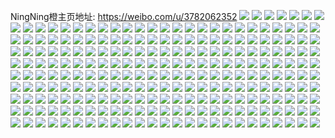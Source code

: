 NingNing橙主页地址: https://weibo.com/u/3782062352 
![](https://wx4.sinaimg.cn/mw2000/e16db110ly1h9gdi5ob4tj22c03407wh.jpg) 
![](https://wx4.sinaimg.cn/mw2000/e16db110ly1h9gdi4c3exj21ck1srnpd.jpg) 
![](https://wx4.sinaimg.cn/mw2000/e16db110ly1h9gdibr3cfj223a23ahdv.jpg) 
![](https://wx4.sinaimg.cn/mw2000/e16db110ly1h9gdik787ij219t1p3e7s.jpg) 
![](https://wx4.sinaimg.cn/mw2000/e16db110ly1h9gdietgvdj21c91sc7wh.jpg) 
![](https://wx4.sinaimg.cn/mw2000/e16db110ly1h9gdicqm6gj21on28vkjl.jpg) 
![](https://wx4.sinaimg.cn/mw2000/e16db110ly1h9gdigft9yj21ax1qk1kx.jpg) 
![](https://wx4.sinaimg.cn/mw2000/e16db110ly1h9gdiietraj21gu1yge81.jpg) 
![](https://wx4.sinaimg.cn/mw2000/e16db110ly1h9gdi55szsj20tf0tfwm6.jpg) 
![](https://wx4.sinaimg.cn/mw2000/e16db110ly1h9ezygyt13j21lg24lhdt.jpg) 
![](https://wx4.sinaimg.cn/mw2000/e16db110ly1h9ezxr6088j21gp1y9b29.jpg) 
![](https://wx4.sinaimg.cn/mw2000/e16db110ly1h9ezye3v86j21gp1yie81.jpg) 
![](https://wx4.sinaimg.cn/mw2000/e16db110ly1h9ezyb502wj20x5187h1g.jpg) 
![](https://wx4.sinaimg.cn/mw2000/e16db110ly1h9ezy3y9hsj21p929okjl.jpg) 
![](https://wx4.sinaimg.cn/mw2000/e16db110ly1h9ezy9hudgj21vt2iyx6q.jpg) 
![](https://wx4.sinaimg.cn/mw2000/e16db110ly1h9ezxu17dsj21g71xlkjl.jpg) 
![](https://wx4.sinaimg.cn/mw2000/e16db110ly1h9ezxzfc8yj21gn1y77wh.jpg) 
![](https://wx4.sinaimg.cn/mw2000/e16db110ly1h9ezxwqosfj21i2203kjl.jpg) 
![](https://wx4.sinaimg.cn/mw2000/e16db110ly1h9abq34eq3j21d91tokjl.jpg) 
![](https://wx4.sinaimg.cn/mw2000/e16db110ly1h9abqcb94pj21j521j4qq.jpg) 
![](https://wx4.sinaimg.cn/mw2000/e16db110ly1h9abqa1fhfj225737khdv.jpg) 
![](https://wx4.sinaimg.cn/mw2000/e16db110ly1h9abq5i005j21571iy1kx.jpg) 
![](https://wx4.sinaimg.cn/mw2000/e16db110ly1h93chkfql5j225637k1l0.jpg) 
![](https://wx4.sinaimg.cn/mw2000/e16db110ly1h93ch46mitj21d11tehdt.jpg) 
![](https://wx4.sinaimg.cn/mw2000/e16db110ly1h93ch61ny3j216l1ks4qp.jpg) 
![](https://wx4.sinaimg.cn/mw2000/e16db110ly1h93chazq2yj225d37ku0z.jpg) 
![](https://wx4.sinaimg.cn/mw2000/e16db110ly1h93chgr0l0j225337knpf.jpg) 
![](https://wx4.sinaimg.cn/mw2000/e16db110ly1h93ci7nvfgj225637k1l0.jpg) 
![](https://wx4.sinaimg.cn/mw2000/e16db110ly1h8s0bqwvacj20u01vi7gw.jpg) 
![](https://wx4.sinaimg.cn/mw2000/e16db110ly1h81b6zui4ij20u01917e3.jpg) 
![](https://wx4.sinaimg.cn/mw2000/e16db110ly1h81b6yh7blj20u0191qc4.jpg) 
![](https://wx4.sinaimg.cn/mw2000/e16db110ly1h81b6zaz89j20u019048j.jpg) 
![](https://wx4.sinaimg.cn/mw2000/e16db110ly1h81b6wqfidj20rr15nwmn.jpg) 
![](https://wx4.sinaimg.cn/mw2000/e16db110ly1h81b6w9k2gj20u01vjtrz.jpg) 
![](https://wx4.sinaimg.cn/mw2000/e16db110ly1h81b6v02pgj20u019146y.jpg) 
![](https://wx4.sinaimg.cn/mw2000/e16db110ly1h7mhfgdohgj20u0140gr2.jpg) 
![](https://wx4.sinaimg.cn/mw2000/e16db110ly1h7mhfj04ajj20u01400ye.jpg) 
![](https://wx4.sinaimg.cn/mw2000/e16db110ly1h7mhflkxkmj20qd0z5afx.jpg) 
![](https://wx4.sinaimg.cn/mw2000/e16db110ly1h7mhfe3y6zj20u0280180.jpg) 
![](https://wx4.sinaimg.cn/mw2000/e16db110ly1h7mhfwsmtgj20u0140teo.jpg) 
![](https://wx4.sinaimg.cn/mw2000/e16db110ly1h7mhfsdqd7j20u0191jyc.jpg) 
![](https://wx4.sinaimg.cn/mw2000/e16db110gy1h6wp845dwuj20u0140doq.jpg) 
![](https://wx4.sinaimg.cn/mw2000/e16db110gy1h6wp84ye48j20u0144478.jpg) 
![](https://wx4.sinaimg.cn/mw2000/e16db110gy1h6wp85wqd7j20u01407g4.jpg) 
![](https://wx4.sinaimg.cn/mw2000/e16db110gy1h6wp83dlymj20u014013s.jpg) 
![](https://wx4.sinaimg.cn/mw2000/e16db110gy1h6wp86kxm9j20u01407d7.jpg) 
![](https://wx4.sinaimg.cn/mw2000/e16db110gy1h6wp82ld05j20u013zgw2.jpg) 
![](https://wx4.sinaimg.cn/mw2000/e16db110gy1h6s86l21w3j20u014112a.jpg) 
![](https://wx4.sinaimg.cn/mw2000/e16db110gy1h6s86k2k7pj20u0140126.jpg) 
![](https://wx4.sinaimg.cn/mw2000/e16db110gy1h6s86jbt42j20u0140gqa.jpg) 
![](https://wx4.sinaimg.cn/mw2000/e16db110gy1h6s86igt6aj20u0141akd.jpg) 
![](https://wx4.sinaimg.cn/mw2000/e16db110gy1h6s86hv6pxj20u01frqet.jpg) 
![](https://wx4.sinaimg.cn/mw2000/e16db110gy1h6s86gxf88j20u0140q5e.jpg) 
![](https://wx4.sinaimg.cn/mw2000/e16db110ly1h6hqm7y534j20u0140mzf.jpg) 
![](https://wx4.sinaimg.cn/mw2000/e16db110ly1h6hqm9nqyrj20u0140gt9.jpg) 
![](https://wx4.sinaimg.cn/mw2000/e16db110ly1h6hqm8fn8hj20u0140q60.jpg) 
![](https://wx4.sinaimg.cn/mw2000/e16db110ly1h6hqm7du5lj20u0140wn0.jpg) 
![](https://wx4.sinaimg.cn/mw2000/e16db110ly1h6hqm90y2pj20u0140gp9.jpg) 
![](https://wx4.sinaimg.cn/mw2000/e16db110ly1h6hqmt36g9j20u014040l.jpg) 
![](https://wx4.sinaimg.cn/mw2000/e16db110ly1h69stis1knj20u00u0gnb.jpg) 
![](https://wx4.sinaimg.cn/mw2000/e16db110ly1h69stke54rj20u00u03zh.jpg) 
![](https://wx4.sinaimg.cn/mw2000/e16db110ly1h61p56p1qrj20u014047b.jpg) 
![](https://wx4.sinaimg.cn/mw2000/e16db110ly1h61p53x4r4j20u01407cs.jpg) 
![](https://wx4.sinaimg.cn/mw2000/e16db110ly1h61p4wikhbj20u01gkwng.jpg) 
![](https://wx4.sinaimg.cn/mw2000/e16db110ly1h61p50xilxj20u01gi44n.jpg) 
![](https://wx4.sinaimg.cn/mw2000/e16db110ly1h604yp58tlj20u0140djj.jpg) 
![](https://wx4.sinaimg.cn/mw2000/e16db110ly1h604ynv6d2j20u013xweq.jpg) 
![](https://wx4.sinaimg.cn/mw2000/e16db110ly1h604yos7pzj20u01400vu.jpg) 
![](https://wx4.sinaimg.cn/mw2000/e16db110ly1h604yof83lj20u01900vb.jpg) 
![](https://wx4.sinaimg.cn/mw2000/e16db110ly1h604ypgunij20u0190glw.jpg) 
![](https://wx4.sinaimg.cn/mw2000/e16db110ly1h604yps93lj20u014041l.jpg) 
![](https://wx4.sinaimg.cn/mw2000/e16db110ly1h5uija8uqkj20u0140tff.jpg) 
![](https://wx4.sinaimg.cn/mw2000/e16db110ly1h5uij654euj20u01407c7.jpg) 
![](https://wx4.sinaimg.cn/mw2000/e16db110gy1h5lgah45caj21sg2dwhdt.jpg) 
![](https://wx4.sinaimg.cn/mw2000/e16db110gy1h5lgaf7phsj22bc338e82.jpg) 
![](https://wx4.sinaimg.cn/mw2000/e16db110gy1h5lg9u269qj22dc35snpf.jpg) 
![](https://wx4.sinaimg.cn/mw2000/e16db110gy1h5lgabzcf7j22dc35s1l0.jpg) 
![](https://wx4.sinaimg.cn/mw2000/e16db110gy1h5lga8h3qlj22dd35sqv7.jpg) 
![](https://wx4.sinaimg.cn/mw2000/e16db110gy1h5lga4kx3sj21t52evnpe.jpg) 
![](https://wx4.sinaimg.cn/mw2000/e16db110gy1h5lga62osyj217o1m84o5.jpg) 
![](https://wx4.sinaimg.cn/mw2000/e16db110gy1h5lgc0ntotj20xc230e81.jpg) 
![](https://wx4.sinaimg.cn/mw2000/e16db110gy1h5lga1idzsj20xc35v1ky.jpg) 
![](https://wx4.sinaimg.cn/mw2000/e16db110gy1h5dg4nr5cjj20u01407c5.jpg) 
![](https://wx4.sinaimg.cn/mw2000/e16db110gy1h5dg4jgs2jj20u0141th6.jpg) 
![](https://wx4.sinaimg.cn/mw2000/e16db110gy1h5dg4lpcsfj20u0140aib.jpg) 
![](https://wx4.sinaimg.cn/mw2000/e16db110gy1h5dg4pwgcdj20u0141wmz.jpg) 
![](https://wx4.sinaimg.cn/mw2000/e16db110gy1h5dg4r20kgj20u0141gwh.jpg) 
![](https://wx4.sinaimg.cn/mw2000/e16db110gy1h5dg4ot5txj20u0140gvk.jpg) 
![](https://wx4.sinaimg.cn/mw2000/e16db110gy1h5dg4mmmnhj20u0140wlm.jpg) 
![](https://wx4.sinaimg.cn/mw2000/e16db110gy1h5dg4secn5j20u0140dnh.jpg) 
![](https://wx4.sinaimg.cn/mw2000/e16db110gy1h5dg4klov1j20u0190qav.jpg) 
![](https://wx4.sinaimg.cn/mw2000/e16db110gy1h569vguy2yj2340340x6r.jpg) 
![](https://wx4.sinaimg.cn/mw2000/e16db110gy1h50rgc44ppj20u0141aj4.jpg) 
![](https://wx4.sinaimg.cn/mw2000/e16db110gy1h50rg8pa5xj20u0140ah4.jpg) 
![](https://wx4.sinaimg.cn/mw2000/e16db110gy1h50rgafvy8j20u014111i.jpg) 
![](https://wx4.sinaimg.cn/mw2000/e16db110gy1h50rg7eap3j20u0140wkz.jpg) 
![](https://wx4.sinaimg.cn/mw2000/e16db110gy1h50rgd80enj20u01ggqbx.jpg) 
![](https://wx4.sinaimg.cn/mw2000/e16db110gy1h50rg9gfbmj20u01407aw.jpg) 
![](https://wx4.sinaimg.cn/mw2000/e16db110gy1h4w17f3fvnj20u0191n8s.jpg) 
![](https://wx4.sinaimg.cn/mw2000/e16db110gy1h4w1788iuvj20u0192k2j.jpg) 
![](https://wx4.sinaimg.cn/mw2000/e16db110gy1h4w179uq0fj20u0191dpt.jpg) 
![](https://wx4.sinaimg.cn/mw2000/e16db110gy1h4w17cl9mvj20u0191tk8.jpg) 
![](https://wx4.sinaimg.cn/mw2000/e16db110gy1h4w17dh4l9j20u0190161.jpg) 
![](https://wx4.sinaimg.cn/mw2000/e16db110gy1h4w17ebglgj20u0190k1u.jpg) 
![](https://wx4.sinaimg.cn/mw2000/e16db110gy1h4w1791ei8j20u0191tkk.jpg) 
![](https://wx4.sinaimg.cn/mw2000/e16db110gy1h4w17awmyxj20u0190k6i.jpg) 
![](https://wx4.sinaimg.cn/mw2000/e16db110gy1h4w17bs2qcj20u018zqdp.jpg) 
![](https://wx4.sinaimg.cn/mw2000/e16db110gy1h4o5igzym5j20u0140gyu.jpg) 
![](https://wx4.sinaimg.cn/mw2000/e16db110gy1h4o5icv9myj20u01407hs.jpg) 
![](https://wx4.sinaimg.cn/mw2000/e16db110gy1h4o5ibjw0qj20u01414bh.jpg) 
![](https://wx4.sinaimg.cn/mw2000/e16db110gy1h4o5ifz0rej20u0190jzj.jpg) 
![](https://wx4.sinaimg.cn/mw2000/e16db110gy1h4o5idw2lqj20u0141qbj.jpg) 
![](https://wx4.sinaimg.cn/mw2000/e16db110gy1h4o5if2czxj20u0141dop.jpg) 
![](https://wx4.sinaimg.cn/mw2000/e16db110gy1h4o5iyndrcj21410u0tk2.jpg) 
![](https://wx4.sinaimg.cn/mw2000/e16db110gy1h4o5izsfppj20gs0claby.jpg) 
![](https://wx4.sinaimg.cn/mw2000/e16db110gy1h4o5j0l6j9j20u00u00y4.jpg) 
![](https://wx4.sinaimg.cn/mw2000/e16db110gy1h4i30bwwr2j21eh1vakjl.jpg) 
![](https://wx4.sinaimg.cn/mw2000/e16db110gy1h4i30njt9jj21ip218qv5.jpg) 
![](https://wx4.sinaimg.cn/mw2000/e16db110gy1h4i30ko065j228m2zhx6r.jpg) 
![](https://wx4.sinaimg.cn/mw2000/e16db110gy1h4i30os608j225m2vhb2a.jpg) 
![](https://wx4.sinaimg.cn/mw2000/e16db110gy1h4gy2swbq0j20u01404ei.jpg) 
![](https://wx4.sinaimg.cn/mw2000/e16db110gy1h4gy33wtokj215j1jdhdt.jpg) 
![](https://wx4.sinaimg.cn/mw2000/e16db110gy1h4gy2wbp1hj21gd1xthdt.jpg) 
![](https://wx4.sinaimg.cn/mw2000/e16db110gy1h4gy2rzu9ej21qk2bgqv6.jpg) 
![](https://wx4.sinaimg.cn/mw2000/e16db110gy1h4gy2v3ou5j211h1dytz6.jpg) 
![](https://wx4.sinaimg.cn/mw2000/e16db110gy1h4gy30slw2j21v62hl4qr.jpg) 
![](https://wx4.sinaimg.cn/mw2000/e16db110gy1h4a5sbzb8oj20u0140tgc.jpg) 
![](https://wx4.sinaimg.cn/mw2000/e16db110gy1h4a5se9gm9j20u0140afv.jpg) 
![](https://wx4.sinaimg.cn/mw2000/e16db110gy1h4a5sjk9boj20u019047e.jpg) 
![](https://wx4.sinaimg.cn/mw2000/e16db110gy1h4a5sn0z8pj20u01407bk.jpg) 
![](https://wx4.sinaimg.cn/mw2000/e16db110gy1h4a5slepjlj20u019111o.jpg) 
![](https://wx4.sinaimg.cn/mw2000/e16db110gy1h4a5sg9y5xj20u01407bv.jpg) 
![](https://wx4.sinaimg.cn/mw2000/e16db110gy1h42y33zmfmj21400u07b6.jpg) 
![](https://wx4.sinaimg.cn/mw2000/e16db110gy1h42y39crdfj213z0u0tgv.jpg) 
![](https://wx4.sinaimg.cn/mw2000/e16db110gy1h42y32lb4nj20u0190dnt.jpg) 
![](https://wx4.sinaimg.cn/mw2000/e16db110gy1h42y375qtdj20u0140wji.jpg) 
![](https://wx4.sinaimg.cn/mw2000/e16db110gy1h41leml23ij20u0140jyr.jpg) 
![](https://wx4.sinaimg.cn/mw2000/e16db110gy1h41lehzdcdj20u0190gwm.jpg) 
![](https://wx4.sinaimg.cn/mw2000/e16db110gy1h41lekk9gnj20u01417bo.jpg) 
![](https://wx4.sinaimg.cn/mw2000/e16db110gy1h41lelhj41j20u0140jzu.jpg) 
![](https://wx4.sinaimg.cn/mw2000/e16db110gy1h41legv1vrj20u0140jxw.jpg) 
![](https://wx4.sinaimg.cn/mw2000/e16db110gy1h41lejjuygj20u0140ags.jpg) 
![](https://wx4.sinaimg.cn/mw2000/e16db110ly1h3pgwzxsqxj20u013zgw6.jpg) 
![](https://wx4.sinaimg.cn/mw2000/e16db110ly1h3pgwxy2a7j20u013z14z.jpg) 
![](https://wx4.sinaimg.cn/mw2000/e16db110ly1h3pgwyqa2jj20u013zjya.jpg) 
![](https://wx4.sinaimg.cn/mw2000/e16db110ly1h3pgww3t6sj20u013y465.jpg) 
![](https://wx4.sinaimg.cn/mw2000/e16db110ly1h3pgwwrt6aj20u013y44w.jpg) 
![](https://wx4.sinaimg.cn/mw2000/e16db110ly1h3pgwv2uryj20u013y47j.jpg) 
![](https://wx4.sinaimg.cn/mw2000/e16db110ly1h3pgx0rlgnj20u013yjzd.jpg) 
![](https://wx4.sinaimg.cn/mw2000/e16db110ly1h3pgx1g2enj20u013y44t.jpg) 
![](https://wx4.sinaimg.cn/mw2000/e16db110ly1h3pgx26e3pj20u0140jzg.jpg) 
![](https://wx4.sinaimg.cn/mw2000/e16db110gy1h3mmap4bquj20u01407ay.jpg) 
![](https://wx4.sinaimg.cn/mw2000/e16db110gy1h3mmaqekl8j20u0140dma.jpg) 
![](https://wx4.sinaimg.cn/mw2000/e16db110gy1h3mmar2p36j20u0140jws.jpg) 
![](https://wx4.sinaimg.cn/mw2000/e16db110gy1h3mmauho6sj20u0191tja.jpg) 
![](https://wx4.sinaimg.cn/mw2000/e16db110gy1h3mmat3s0wj20u0192alv.jpg) 
![](https://wx4.sinaimg.cn/mw2000/e16db110gy1h3mmav0yjrj20u01907et.jpg) 
![](https://wx4.sinaimg.cn/mw2000/e16db110gy1h3mmavqp0jj20u01404du.jpg) 
![](https://wx4.sinaimg.cn/mw2000/e16db110gy1h3mmasav4gj20u0141du9.jpg) 
![](https://wx4.sinaimg.cn/mw2000/e16db110gy1h3mmatua3xj20u0140aml.jpg) 
![](https://wx4.sinaimg.cn/mw2000/e16db110gy1h3ks554yqtj20u013xk52.jpg) 
![](https://wx4.sinaimg.cn/mw2000/e16db110gy1h3ks5445agj20u0141dql.jpg) 
![](https://wx4.sinaimg.cn/mw2000/e16db110gy1h3ks54jskwj20u016fwq3.jpg) 
![](https://wx4.sinaimg.cn/mw2000/e16db110gy1h3ks55khnwj20u01404b5.jpg) 
![](https://wx4.sinaimg.cn/mw2000/e16db110gy1h2gyievq0vj20u0191jwy.jpg) 
![](https://wx4.sinaimg.cn/mw2000/e16db110gy1h2gyigjsctj20u0141jwu.jpg) 
![](https://wx4.sinaimg.cn/mw2000/e16db110gy1h2gyiddrbvj20m80tngo5.jpg) 
![](https://wx4.sinaimg.cn/mw2000/e16db110gy1h2gyiihnqmj20u019112o.jpg) 
![](https://wx4.sinaimg.cn/mw2000/e16db110gy1h1bmotebadj215o20x4qp.jpg) 
![](https://wx4.sinaimg.cn/mw2000/e16db110gy1h1bmouwedoj21h91z0qum.jpg) 
![](https://wx4.sinaimg.cn/mw2000/e16db110gy1h1bmou66czj219u1p44n1.jpg) 
![](https://wx4.sinaimg.cn/mw2000/e16db110gy1h0xq508rgpj21ej24c7wh.jpg) 
![](https://wx4.sinaimg.cn/mw2000/e16db110gy1h0xq51aqjtj21wm2uxx6p.jpg) 
![](https://wx4.sinaimg.cn/mw2000/e16db110gy1h0xq521c1sj21l42dou0x.jpg) 
![](https://wx4.sinaimg.cn/mw2000/e16db110gy1h0xq55fj1ij21ag1xnkjl.jpg) 
![](https://wx4.sinaimg.cn/mw2000/e16db110gy1h0xq53ond4j21tv2qub2b.jpg) 
![](https://wx4.sinaimg.cn/mw2000/e16db110gy1h0xq573b4bj236s4s6hdv.jpg) 
![](https://wx4.sinaimg.cn/mw2000/e16db110gy1h0l1ycvzqij218w1nu4qp.jpg) 
![](https://wx4.sinaimg.cn/mw2000/e16db110gy1h0l1ydr5ydj21b61qwb29.jpg) 
![](https://wx4.sinaimg.cn/mw2000/e16db110gy1h0l1yc2kvuj218d1n51kx.jpg) 
![](https://wx4.sinaimg.cn/mw2000/e16db110gy1h0l1yg2rszj23402124qr.jpg) 
![](https://wx4.sinaimg.cn/mw2000/e16db110gy1gz7hiomg1lj20u014014h.jpg) 
![](https://wx4.sinaimg.cn/mw2000/e16db110gy1gz7hikpbmrj20u0140wrj.jpg) 
![](https://wx4.sinaimg.cn/mw2000/e16db110gy1gz7hinnop4j20u0190tls.jpg) 
![](https://wx4.sinaimg.cn/mw2000/e16db110gy1gz7hiqo5y8j20u0140gu7.jpg) 
![](https://wx4.sinaimg.cn/mw2000/e16db110gy1gu5uboz7xrj20u013zdq6.jpg) 
![](https://wx4.sinaimg.cn/mw2000/e16db110gy1gu5ubnyuo8j20u013zwob.jpg) 
![](https://wx4.sinaimg.cn/mw2000/e16db110gy1gu5ubl8xnlj20u013z7ev.jpg) 
![](https://wx4.sinaimg.cn/mw2000/e16db110gy1gu5ubjrm15j20u014016v.jpg) 
![](https://wx4.sinaimg.cn/mw2000/e16db110gy1gu5ubqe4haj20u0140n8i.jpg) 
![](https://wx4.sinaimg.cn/mw2000/e16db110gy1gu5ubmwazlj20u013zk0x.jpg) 
![](https://wx4.sinaimg.cn/mw2000/e16db110gy1grciu40fwsj22c033ynpe.jpg) 
![](https://wx4.sinaimg.cn/mw2000/e16db110gy1grciu2eiw1j22c033yqv6.jpg) 
![](https://wx4.sinaimg.cn/mw2000/e16db110gy1grciu60b3yj229k30qqv7.jpg) 
![](https://wx4.sinaimg.cn/mw2000/e16db110gy1grciu7lcl4j22c0340u0y.jpg) 
![](https://wx4.sinaimg.cn/mw2000/e16db110ly1go3l0rvvh3j222r22rqv5.jpg) 
![](https://wx4.sinaimg.cn/mw2000/e16db110ly1gmpj19aieaj20u00u0wpa.jpg) 
![](https://wx4.sinaimg.cn/mw2000/e16db110ly1gmpj18s9xij20u00u1akc.jpg) 
![](https://wx4.sinaimg.cn/mw2000/e16db110ly1gmpj1a6rpxj20u00u0tg7.jpg) 
![](https://wx4.sinaimg.cn/mw2000/e16db110ly1gmono5f0sqj21410u0gwk.jpg) 
![](https://wx4.sinaimg.cn/mw2000/e16db110ly1gmono6cfpsj21400u0dvy.jpg) 
![](https://wx4.sinaimg.cn/mw2000/e16db110ly1gldlxqcrp4j23402c0kjn.jpg) 
![](https://wx4.sinaimg.cn/mw2000/e16db110ly1gldlxs03kpj22t523wb2b.jpg) 
![](https://wx4.sinaimg.cn/mw2000/e16db110ly1gldlxp26utj21k5163keb.jpg) 
![](https://wx4.sinaimg.cn/mw2000/e16db110ly1gldlxssk2mj22jf1wke81.jpg) 
![](https://wx4.sinaimg.cn/mw2000/e16db110ly1gk8lm81pazj21410u019a.jpg) 
![](https://wx4.sinaimg.cn/mw2000/e16db110ly1gk8lm8mj2tj21410u0k0z.jpg) 
![](https://wx4.sinaimg.cn/mw2000/e16db110ly1gk8lm91ib7j21400u0qbn.jpg) 
![](https://wx4.sinaimg.cn/mw2000/e16db110ly1gk0kpgqkv8j21410u0h1j.jpg) 
![](https://wx4.sinaimg.cn/mw2000/e16db110ly1gk0kpe2zflj213z0u0aoc.jpg) 
![](https://wx4.sinaimg.cn/mw2000/e16db110ly1gk0kpifwdij21400u0qdw.jpg) 
![](https://wx4.sinaimg.cn/mw2000/e16db110ly1gk0kpjfa6qj21400u0qat.jpg) 
![](https://wx4.sinaimg.cn/mw2000/e16db110ly1gj9pvcl6x6j21400u049e.jpg) 
![](https://wx4.sinaimg.cn/mw2000/e16db110ly1gj9pvcx7syj21410u0jy7.jpg) 
![](https://wx4.sinaimg.cn/mw2000/e16db110ly1gii2nfvaeuj21400u0n7k.jpg) 
![](https://wx4.sinaimg.cn/mw2000/e16db110ly1ght33iymn0j22ok20ge82.jpg) 
![](https://wx4.sinaimg.cn/mw2000/e16db110ly1ght33kao6jj226n1mz7wh.jpg) 
![](https://wx4.sinaimg.cn/mw2000/e16db110ly1ght33mqv7ij23402c0npe.jpg) 
![](https://wx4.sinaimg.cn/mw2000/e16db110ly1ght33ovaroj23402c0kjp.jpg) 
![](https://wx4.sinaimg.cn/mw2000/e16db110ly1ght33qs7l2j23402c0u0z.jpg) 
![](https://wx4.sinaimg.cn/mw2000/e16db110ly1ght33twdpij22pf212x6q.jpg) 
![](https://wx4.sinaimg.cn/mw2000/e16db110ly1gf6z8nfmodj20u10miamp.jpg) 
![](https://wx4.sinaimg.cn/mw2000/e16db110ly1gf6z8p1smpj21400u0qut.jpg) 
![](https://wx4.sinaimg.cn/mw2000/e16db110ly1gf6z8pw67zj20u00mi4bx.jpg) 
![](https://wx4.sinaimg.cn/mw2000/e16db110ly1gbw1moq37lj20h70h779o.jpg) 
![](https://wx4.sinaimg.cn/mw2000/e16db110ly1g9965l4jitj215o2blx6p.jpg) 
![](https://wx4.sinaimg.cn/mw2000/e16db110ly1g90u4ichpgj2190190u0x.jpg) 
![](https://wx4.sinaimg.cn/mw2000/e16db110ly1g90u4jl70hj21gt13n1kx.jpg) 
![](https://wx4.sinaimg.cn/mw2000/e16db110ly1g90u4j0zufj2190190x6p.jpg) 
![](https://wx4.sinaimg.cn/mw2000/e16db110ly1g5gzh5910yj21o0140tzb.jpg) 
![](https://wx4.sinaimg.cn/mw2000/e16db110ly1g5gzh5m9rbj21o0140n4j.jpg) 
![](https://wx4.sinaimg.cn/mw2000/e16db110ly1g551syzgnej21o0190b29.jpg) 

